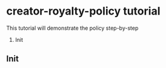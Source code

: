 # creator-royalty-policy tutorial

This tutorial will demonstrate the policy step-by-step

1. Init

## Init
